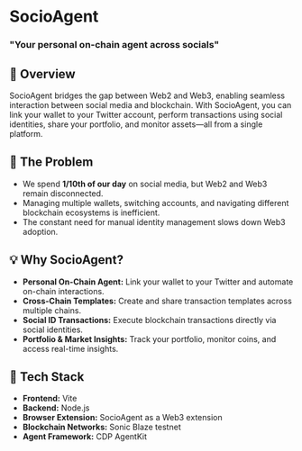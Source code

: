 # SocioAgent

### "Your personal on-chain agent across socials"

## 🚀 Overview

SocioAgent bridges the gap between Web2 and Web3, enabling seamless interaction between social media and blockchain. With SocioAgent, you can link your wallet to your Twitter account, perform transactions using social identities, share your portfolio, and monitor assets—all from a single platform.

## 🛑 The Problem

- We spend **1/10th of our day** on social media, but Web2 and Web3 remain disconnected.
- Managing multiple wallets, switching accounts, and navigating different blockchain ecosystems is inefficient.
- The constant need for manual identity management slows down Web3 adoption.

## 💡 Why SocioAgent?

- **Personal On-Chain Agent:** Link your wallet to your Twitter and automate on-chain interactions.
- **Cross-Chain Templates:** Create and share transaction templates across multiple chains.
- **Social ID Transactions:** Execute blockchain transactions directly via social identities.
- **Portfolio & Market Insights:** Track your portfolio, monitor coins, and access real-time insights.

## 🔧 Tech Stack

- **Frontend:** Vite
- **Backend:** Node.js
- **Browser Extension:** SocioAgent as a Web3 extension
- **Blockchain Networks:** Sonic Blaze testnet
- **Agent Framework:** CDP AgentKit
